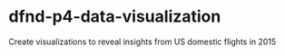 # dfnd-p4-data-visualization
Create visualizations to reveal insights from US domestic flights in 2015
